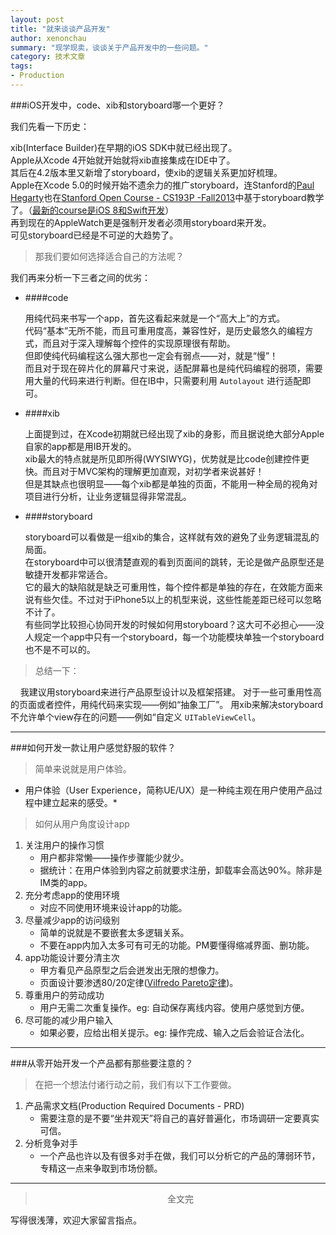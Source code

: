 ```yaml
---
layout: post
title: "就来谈谈产品开发"
author: xenonchau
summary: "现学现卖，谈谈关于产品开发中的一些问题。"
category: 技术文章
tags:
- Production
---
```



###iOS开发中，code、xib和storyboard哪一个更好？

我们先看一下历史：

xib(Interface Builder)在早期的iOS SDK中就已经出现了。<br>
Apple从Xcode 4开始就开始就将xib直接集成在IDE中了。<br>
其后在4.2版本里又新增了storyboard，使xib的逻辑关系更加好梳理。<br>
Apple在Xcode 5.0的时候开始不遗余力的推广storyboard，连Stanford的[Paul Hegarty](http://en.wikipedia.org/wiki/Paul_Hegarty "see Wikipedia")也在[Stanford Open Course - CS193P -Fall2013](http://web.stanford.edu/class/cs193p/cgi-bin/drupal/downloads-2013-fall)中基于storyboard教学了。（[最新的course是iOS 8和Swift开发](https://itunes.apple.com/us/course/developing-ios-8-apps-swift/id961180099 "view in Itunes U")）<br>
再到现在的AppleWatch更是强制开发者必须用storyboard来开发。<br>
可见storyboard已经是不可逆的大趋势了。

> 那我们要如何选择适合自己的方法呢？

我们再来分析一下三者之间的优劣：

* ####code

	用纯代码来书写一个app，首先这看起来就是一个“高大上”的方式。<br>
	代码“基本”无所不能，而且可重用度高，兼容性好，是历史最悠久的编程方式，而且对于深入理解每个控件的实现原理很有帮助。<br>
	但即使纯代码编程这么强大那也一定会有弱点——对，就是“慢”！<br>
	而且对于现在碎片化的屏幕尺寸来说，适配屏幕也是纯代码编程的弱项，需要用大量的代码来进行判断。但在IB中，只需要利用 <code>Autolayout</code> 进行适配即可。

* ####xib

	上面提到过，在Xcode初期就已经出现了xib的身影，而且据说绝大部分Apple自家的app都是用IB开发的。<br>
	xib最大的特点就是所见即所得(WYSIWYG)，优势就是比code创建控件更快。而且对于MVC架构的理解更加直观，对初学者来说甚好！<br>
	但是其缺点也很明显——每个xib都是单独的页面，不能用一种全局的视角对项目进行分析，让业务逻辑显得非常混乱。

* ####storyboard

	storyboard可以看做是一组xib的集合，这样就有效的避免了业务逻辑混乱的局面。<br>
	在storyboard中可以很清楚直观的看到页面间的跳转，无论是做产品原型还是敏捷开发都非常适合。<br>
	它的最大的缺陷就是缺乏可重用性，每个控件都是单独的存在，在效能方面来说有些欠佳。不过对于iPhone5以上的机型来说，这些性能差距已经可以忽略不计了。<br>
	有些同学比较担心协同开发的时候如何用storyboard？这大可不必担心——没人规定一个app中只有一个storyboard，每一个功能模块单独一个storyboard也不是不可以的。

> 总结一下：

&nbsp;&nbsp;&nbsp;&nbsp;我建议用storyboard来进行产品原型设计以及框架搭建。
对于一些可重用性高的页面或者控件，用纯代码来实现——例如“抽象工厂”。
用xib来解决storyboard不允许单个view存在的问题——例如“自定义 <code>UITableViewCell</code>。

<hr>

###如何开发一款让用户感觉舒服的软件？

> 简单来说就是用户体验。

* 用户体验（User Experience，简称UE/UX）是一种纯主观在用户使用产品过程中建立起来的感受。*

> 如何从用户角度设计app

1. 关注用户的操作习惯
	* 用户都非常懒——操作步骤能少就少。
	* 据统计：在用户体验到内容之前就要求注册，卸载率会高达90%。除非是IM类的app。
2. 充分考虑app的使用环境
	* 对应不同使用环境来设计app的功能。
3. 尽量减少app的访问级别
	* 简单的说就是不要嵌套太多逻辑关系。
	* 不要在app内加入太多可有可无的功能。PM要懂得缩减界面、删功能。
4. app功能设计要分清主次
	* 甲方看见产品原型之后会迸发出无限的想像力。
	* 页面设计要渗透80/20定律([Vilfredo Pareto定律](http://en.wikipedia.org/wiki/Vilfredo_Pareto "see Wikipedia"))。
5. 尊重用户的劳动成功
	* 用户无需二次重复操作。eg: 自动保存离线内容。使用户感觉到方便。
6. 尽可能的减少用户输入
	* 如果必要，应给出相关提示。eg: 操作完成、输入之后会验证合法化。

<hr>

###从零开始开发一个产品都有那些要注意的？

> 在把一个想法付诸行动之前，我们有以下工作要做。

1. 产品需求文档(Production Required Documents - PRD)
	* 需要注意的是不要“坐井观天”将自己的喜好普遍化，市场调研一定要真实可信。
2. 分析竞争对手
	* 一个产品也许以及有很多对手在做，我们可以分析它的产品的薄弱环节，专精这一点来争取到市场份额。

<hr>

> <center>全文完</center>

写得很浅薄，欢迎大家留言指点。
